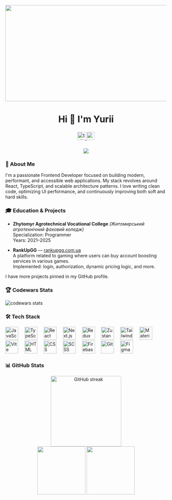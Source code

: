 <br clear="both">

<div align="center">
  <img height="300" width="600" src="https://user-images.githubusercontent.com/74038190/225813708-98b745f2-7d22-48cf-9150-083f1b00d6c9.gif" />
</div>

###

<h1 align="center">Hi 👋 I'm Yurii</h1>

###

<div align="center">
  <a href="https://t.me/FrontendDeveloper19" target="_blank">
    <img src="https://img.shields.io/static/v1?message=Telegram&logo=telegram&label=&color=2CA5E0&logoColor=white&labelColor=&style=for-the-badge" height="25" alt="telegram logo" />
  </a>
  <a href="https://www.codewars.com/users/BlackFargo" target="_blank">
    <img src="https://img.shields.io/badge/Codewars-BlackFargo-B1361E?style=for-the-badge&logo=codewars&logoColor=white" height="25" alt="codewars logo" />
  </a>
</div>

###

<div align="center">
  <img src="https://visitor-badge.laobi.icu/badge?page_id=BlackFargo.BlackFargo" />
</div>

###

<h3 align="left">🧠 About Me</h3>

<p align="left">
I'm a passionate Frontend Developer focused on building modern, performant, and accessible web applications. My stack revolves around React, TypeScript, and scalable architecture patterns. I love writing clean code, optimizing UI performance, and continuously improving both soft and hard skills.
</p>

###

<h3 align="left">🎓 Education & Projects</h3>

- **Zhytomyr Agrotechnical Vocational College** *(Житомирський агротехнічний фаховий коледж)*  
  Specialization: Programmer  
  Years: 2021–2025

- **RankUpGG** — [rankupgg.com.ua](https://rankupgg.com.ua)  
  A platform related to gaming where users can buy account boosting services in various games.  
  Implemented: login, authorization, dynamic pricing logic, and more.

<p align="left">
I have more projects pinned in my GitHub profile.
</p>

###

<h3 align="left">🏆 Codewars Stats</h3>

<div align="left">
  <img src="https://www.codewars.com/users/BlackFargo/badges/large" alt="codewars stats">
</div>

###

<h3 align="left">🛠 Tech Stack</h3>

<div align="left">
  <img src="https://cdn.jsdelivr.net/gh/devicons/devicon/icons/javascript/javascript-original.svg" height="40" alt="JavaScript" />
  <img width="12" />
  <img src="https://cdn.jsdelivr.net/gh/devicons/devicon/icons/typescript/typescript-original.svg" height="40" alt="TypeScript" />
  <img width="12" />
  <img src="https://cdn.jsdelivr.net/gh/devicons/devicon/icons/react/react-original.svg" height="40" alt="React" />
  <img width="12" />
  <img src="https://skillicons.dev/icons?i=nextjs" height="40" alt="Next.js" />
  <img width="12" />
  <img src="https://skillicons.dev/icons?i=redux" height="40" alt="Redux Toolkit" />
  <img width="12" />
  <img src="https://cdn.jsdelivr.net/gh/devicons/devicon/icons/zustand/zustand-original.svg" height="40" alt="Zustand" />
  <img width="12" />
  <img src="https://skillicons.dev/icons?i=tailwind" height="40" alt="Tailwind CSS" />
  <img width="12" />
  <img src="https://skillicons.dev/icons?i=mui" height="40" alt="Material UI" />
  <img width="12" />
  <img src="https://skillicons.dev/icons?i=vite" height="40" alt="Vite" />
  <img width="12" />
  <img src="https://skillicons.dev/icons?i=html" height="40" alt="HTML" />
  <img width="12" />
  <img src="https://skillicons.dev/icons?i=css" height="40" alt="CSS" />
  <img width="12" />
  <img src="https://skillicons.dev/icons?i=scss" height="40" alt="SCSS" />
  <img width="12" />
  <img src="https://skillicons.dev/icons?i=firebase" height="40" alt="Firebase" />
  <img width="12" />
  <img src="https://skillicons.dev/icons?i=git" height="40" alt="Git" />
  <img width="12" />
  <img src="https://skillicons.dev/icons?i=figma" height="40" alt="Figma" />
</div>

###

<h3 align="left">📊 GitHub Stats</h3>

<div align="center">
  <img src="https://streak-stats.demolab.com?user=BlackFargo&locale=en&mode=daily&theme=dark&hide_border=false&border_radius=5" height="220" alt="GitHub streak" />
</div>

<div align="center">
  <img src="https://github-readme-stats.vercel.app/api?username=BlackFargo&show_icons=true&include_all_commits=true&theme=dracula&locale=en" height="150" />
  <img src="https://github-readme-stats.vercel.app/api/top-langs?username=BlackFargo&layout=compact&card_width=320&langs_count=5&theme=dracula" height="150" />
</div>
